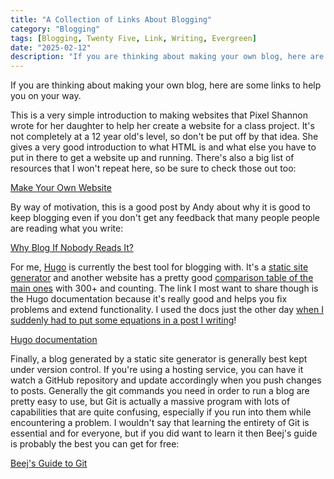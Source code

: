 ```yaml
---
title: "A Collection of Links About Blogging"
category: "Blogging"
tags: [Blogging, Twenty Five, Link, Writing, Evergreen]
date: "2025-02-12"
description: "If you are thinking about making your own blog, here are some links to help you on your way."
---
```


If you are thinking about making your own blog, here are some links to help you on your way.

This is a very simple introduction to making websites that Pixel Shannon wrote for her daughter to help her create a website for a class project. It's not completely at a 12 year old's level, so don't be put off by that idea. She gives a very good introduction to what HTML is and what else you have to put in there to get a website up and running. There's also a big list of resources that I won't repeat here, so be sure to check those out too:

[Make Your Own Website](https://web.pixelshannon.com/make/)

By way of motivation, this is a good post by Andy about why it is good to keep blogging even if you don't get any feedback that many people people are reading what you write:

[Why Blog If Nobody Reads It?](https://andysblog.uk/why-blog-if-nobody-reads-it/)

For me, [Hugo](https://gohugo.io/) is currently the best tool for blogging with. It's a [static site generator](https://en.wikipedia.org/wiki/Static_site_generator) and another website has a pretty good [comparison table of the main ones](https://jamstack.org/generators/) with 300+ and counting. The link I most want to share though is the Hugo documentation because it's really good and helps you fix problems and extend functionality. I used the docs just the other day [when I suddenly had to put some equations in a post I writing](/posts/in-praise-of-playing-the-long-game/)! 

[Hugo documentation](https://gohugo.io/documentation/)

Finally, a blog generated by a static site generator is generally best kept under version control. If you're using a hosting service, you can have it watch a GitHub repository and update accordingly when you push changes to posts. Generally the git commands you need in order to run a blog are pretty easy to use, but Git is actually a massive program with lots of capabilities that are quite confusing, especially if you run into them while encountering a problem. I wouldn't say that learning the entirety of Git is essential and for everyone, but if you did want to learn it then Beej's guide is probably the best you can get for free:

[Beej's Guide to Git](https://beej.us/guide/bggit/html/)
